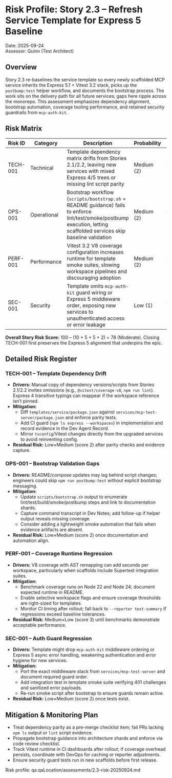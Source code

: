# Risk Profile: Story 2.3 – Refresh Service Template for Express 5 Baseline

Date: 2025-09-24  
Assessor: Quinn (Test Architect)

## Overview
Story 2.3 re-baselines the service template so every newly scaffolded MCP service inherits the Express 5.1 + Vitest 3.2 stack, picks up the `postbump:test` helper workflow, and documents the bootstrap process. The work sits on the delivery path for all future services; gaps here ripple across the monorepo. This assessment emphasizes dependency alignment, bootstrap automation, coverage tooling performance, and retained security guardrails from `mcp-auth-kit`.

## Risk Matrix

| Risk ID | Category | Description | Probability | Impact | Score | Priority |
|---------|----------|-------------|-------------|--------|-------|----------|
| TECH-001 | Technical | Template dependency matrix drifts from Stories 2.1/2.2, leaving new services with mixed Express 4/5 trees or missing lint script parity | Medium (2) | High (3) | 6 | High |
| OPS-001 | Operational | Bootstrap workflow (`scripts/bootstrap.sh` + README guidance) fails to enforce lint/test/smoke/postbump execution, letting scaffolded services skip baseline validation | Medium (2) | Medium (2) | 4 | Medium |
| PERF-001 | Performance | Vitest 3.2 V8 coverage configuration increases runtime for template smoke suites, slowing workspace pipelines and discouraging adoption | Medium (2) | Medium (2) | 4 | Medium |
| SEC-001 | Security | Template omits `mcp-auth-kit` guard wiring or Express 5 middleware order, exposing new services to unauthenticated access or error leakage | Low (1) | High (3) | 3 | Low |

**Overall Story Risk Score:** 100 – (10 + 5 + 5 + 2) = 78 (Moderate). Closing TECH-001 first preserves the Express 5 alignment that underpins the epic.

## Detailed Risk Register

### TECH-001 – Template Dependency Drift
- **Drivers:** Manual copy of dependency versions/scripts from Stories 2.1/2.2 invites omissions (e.g., `@vitest/coverage-v8`, `npm run lint`). Express 4 transitive typings can reappear if the workspace reference isn’t pinned.
- **Mitigation:**
  - Diff `templates/service/package.json` against `services/mcp-test-server/package.json` and enforce parity tests.
  - Add CI guard (`npm ls express --workspaces`) in implementation and record evidence in the Dev Agent Record.
  - Mirror `tsconfig`/Vitest changes directly from the upgraded services to avoid reinventing config.
- **Residual Risk:** Low×Medium (score 2) after parity checks and evidence capture.

### OPS-001 – Bootstrap Validation Gaps
- **Drivers:** README/compose updates may lag behind script changes; engineers could skip `npm run postbump:test` without explicit bootstrap messaging.
- **Mitigation:**
  - Update `scripts/bootstrap.sh` output to enumerate lint/test/build/smoke/postbump steps and link to documentation shards.
  - Capture command transcript in Dev Notes; add follow-up if helper output reveals missing coverage.
  - Consider adding a lightweight smoke automation that fails when evidence artifacts are absent.
- **Residual Risk:** Low×Medium (score 2) once documentation and automation align.

### PERF-001 – Coverage Runtime Regression
- **Drivers:** V8 coverage with AST remapping can add seconds per workspace, particularly when scaffolds include Supertest integration suites.
- **Mitigation:**
  - Benchmark coverage runs on Node 22 and Node 24; document expected runtime in README.
  - Enable selective workspace flags and ensure coverage thresholds are right-sized for templates.
  - Monitor CI timing after rollout; fall back to `--reporter text-summary` if regressions exceed baseline tolerances.
- **Residual Risk:** Medium×Low (score 3) until benchmarks demonstrate acceptable performance.

### SEC-001 – Auth Guard Regression
- **Drivers:** Template might drop `mcp-auth-kit` middleware ordering or Express 5 async error handling, weakening authentication and error hygiene for new services.
- **Mitigation:**
  - Port the exact middleware stack from `services/mcp-test-server` and document required guard order.
  - Add integration test in template smoke suite verifying 401 challenges and sanitized error payloads.
  - Re-run smoke script after bootstrap to ensure guards remain active.
- **Residual Risk:** Low×Medium (score 2) once tests exist.

## Mitigation & Monitoring Plan
- Treat dependency parity as a pre-merge checklist item; fail PRs lacking `npm ls` output or `lint` script evidence.
- Propagate bootstrap guidance into architecture shards and enforce via code review checklist.
- Track Vitest runtime in CI dashboards after rollout; if coverage overhead persists, coordinate with DevOps for caching or reporter adjustments.
- Ensure security guard tests run in new scaffolds before first release.

Risk profile: qa.qaLocation/assessments/2.3-risk-20250924.md
